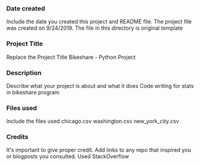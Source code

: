 ### Date created
Include the date you created this project and README file.
The project file was created on 9/24/2019. The file in this directory is original template

### Project Title
Replace the Project Title
Bikeshare - Python Project

### Description
Describe what your project is about and what it does
Code writing for stats in bikeshare program

### Files used
Include the files used
chicago.csv
washington.csv
new_york_city.csv

### Credits
It's important to give proper credit. Add links to any repo that inspired you or blogposts you consulted.
Used StackOverflow


